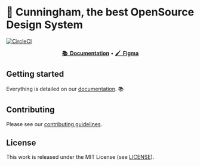 # 🎨 Cunningham, the best OpenSource Design System

[![CircleCI](https://circleci.com/gh/openfun/cunningham/tree/master.svg?style=svg)](https://circleci.com/gh/openfun/richie/tree/master)

<p align="center">
    <a href="https://openfun.github.io/cunningham"><b>📚&nbsp;&nbsp;Documentation</b></a> •
    <a href="https://www.figma.com/file/sSEMhow3g5zpEkyDLEQ1ZO/DS-Cunningham?node-id=47%3A261&t=nKRnadK4sslyVxD7-0"><b>🖌️&nbsp;&nbsp;Figma</b></a>
</p>


## Getting started

Everything is detailed on our [documentation](https://openfun.github.io/cunningham). 📚

## Contributing

Please see our [contributing guidelines](./CONTRIBUTING.md).

## License

This work is released under the MIT License (see [LICENSE](./LICENSE)).